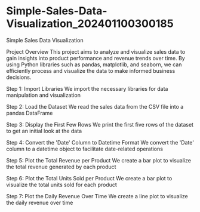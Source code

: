 # Simple-Sales-Data-Visualization_202401100300185
Simple Sales Data Visualization

Project Overview
This project aims to analyze and visualize sales data to gain insights into product performance and revenue trends over time. By using Python libraries such as pandas, matplotlib, and seaborn, we can efficiently process and visualize the data to make informed business decisions.

Step 1: Import Libraries
We import the necessary libraries for data manipulation and visualization

Step 2: Load the Dataset
We read the sales data from the CSV file into a pandas DataFrame

Step 3: Display the First Few Rows
We print the first five rows of the dataset to get an initial look at the data

Step 4: Convert the 'Date' Column to Datetime Format
We convert the 'Date' column to a datetime object to facilitate date-related operations

Step 5: Plot the Total Revenue per Product
We create a bar plot to visualize the total revenue generated by each product

Step 6: Plot the Total Units Sold per Product
We create a bar plot to visualize the total units sold for each product

Step 7: Plot the Daily Revenue Over Time
We create a line plot to visualize the daily revenue over time
